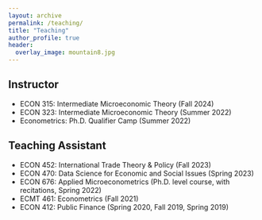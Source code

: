 ```yaml
---
layout: archive
permalink: /teaching/
title: "Teaching"
author_profile: true
header:
  overlay_image: mountain8.jpg
---
```




## Instructor
- ECON 315: Intermediate Microeconomic Theory (Fall 2024)
- ECON 323: Intermediate Microeconomic Theory (Summer 2022)
- Econometrics: Ph.D. Qualifier Camp (Summer 2022)
## Teaching Assistant
- ECON 452: International Trade Theory & Policy (Fall 2023)
- ECON 470: Data Science for Economic and Social Issues (Spring 2023)
- ECON 676: Applied Microeconometrics (Ph.D. level course, with recitations, Spring 2022)
- ECMT 461: Econometrics (Fall 2021)
- ECON 412: Public Finance (Spring 2020, Fall 2019, Spring 2019)

